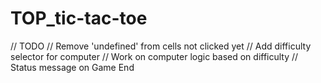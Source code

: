 # TOP_tic-tac-toe

// TODO
// Remove 'undefined' from cells not clicked yet
// Add difficulty selector for computer
// Work on computer logic based on difficulty
// Status message on Game End